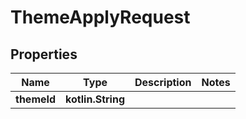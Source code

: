 
# ThemeApplyRequest

## Properties
Name | Type | Description | Notes
------------ | ------------- | ------------- | -------------
**themeId** | **kotlin.String** |  | 



